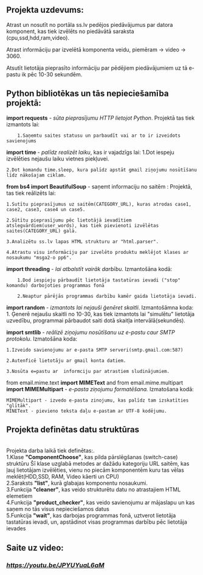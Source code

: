 <b><h2>Projekta uzdevums:</h2></b>

Atrast un nosutīt no portāla ss.lv pedējos piedāvājumus par datora komponent, kas tiek izvēlēts no piedāvātā saraksta (cpu,ssd,hdd,ram,video). 

Atrast informāciju par izvelētā komponenta veidu, piemēram -> video -> 3060.

Atsutīt lietotāja pieprasīto informāciju par pēdējiem piedāvājumiem uz tā e-pastu ik pēc 10-30 sekundēm.

<b><h2>Python bibliotēkas un tās nepieciešamība projektā:</h2></b>

<b>import requests</b> - <i>sūta pieprasījumu HTTP lietojot Python</i>.
    Projektā tas tiek izmantots lai: 

        1.Saņemtu saites statusu un parbaudīt vai ar to ir izveidots savienojums

<b>import time </b >- <i>palīdz realizēt laiku</i>, kas ir vajadzīgs lai:
    1.Dot iespeju izvēlēties nejaušu laiku vietnes piekļuvei.

    2.Dot komandu time.sleep, kura palīdz apstāt gmail ziņojumu nosūtīšanu līdz nākošajam ciklam.


<b>from bs4 import BeautifulSoup</b> -</i> saņemt informaciju no saitēm </i>:
    Projektā, tas tiek reālizēts lai:

    1.Sutītu pieprasījumus uz saitēm(CATEGORY_URL), kuras atrodas case1, case2, case3, case4 un case5.

    2.Sūtītu pieprasījumu pēc lietotājā ievadītiem atslegvārdiem(user_words), kas tiek pievienoti izvēlētas saites(CATEGORY_URL) galā.

    3.Analizētu ss.lv lapas HTML strukturu ar "html.parser".

    4.Atrastu visu informāciju par izvelēto produktu meklējot klases ar nosaukumu "msga2-o pp6".

<b>import threading</b> - <i>lai atbalstīt vairāk darbību</i>.
    Izmantošāna kodā:

        1.Dod iespieju pārbaudīt lietotāja tastatūras ievadi ("stop" komandu) darbojoties programmas fonā

        2.Neaptur pārējās programmas darbību kamēr gaida lietotāja ievadi.

<b>import random</b> - <i>izmantots lai nejauši ģenēret skaitli</i>.
    Izmantošāmna koda:
        1. Ģenerē nejaušu skaitli no 10-30, kas tiek izmantots lai "simulētu" lietotāja uzvedību, programmai pārbaudot saiti dotā skaitļa intervālā(sekundēs).

<b>import smtlib</b> -<i> reālizē ziņojumu nosūtīšanu uz e-pastu caur SMTP protokolu</i>.
    Izmatošāna koda:

    1.Izveido savienojumu ar e-pasta SMTP serveri(smtp.gmail.com:587)

    2.Autenficē lietotāju ar gmail konta datiem.

    3.Nosūta e=pastu ar  informciju par atrastiem sludinājumiem.

from email.mime.text <b>import MIMEText</b> and 
from email.mime.multipart <b> import MIMEMultipart</b> - <i> e-pasta ziņojumu formatēšana.</i>
    Izmatošana kodā: 

    MIMEMultipart - izvedo e-pasta zinojumu, kas palīdz tam izskatīties "glītāk".
    MINEText - pievieno teksta daļu e-pastam ar UTF-8 kodējumu.

<b><h2>Projekta definētas datu struktūras</h2></b><br/>
    Projekta darba laikā tiek definētas:.</br>
    1.Klase <b>"ComponentChoose"</b>, kas pilda pārslēgšanas (switch-case) struktūru
    Šī klase uzglabā metodes ar dažādu kategoriju URL saitēm, kas ļauj lietotājam izvēlēties, vienu no piecām komponentēm kuru tas vēlas meklēt(HDD,SSD, RAM, Video kāerti un CPU) </br>
    2.Saraksts <b>"list"</b>, kurā glabajas komponentu nosaukumi.</br>
    3.Funkcija <b>"cleaner"</b>, kas veido strukturētu datu no atrastajiem HTML elemetiem</br>
    4.Funkcija <b>"product_checker"</b>, kas veido savienojumu ar mājaslapu un kas saņem no tās visus nepieciešamos datus</br>
    5.Funkcija <b>"wait"</b>, kas darbojas programmas fonā, uztverot lietotāja tastatūras ievadi, un, apstādinot visas programmas darbību pēc lietotāja ievades</br>

<b><h2>Saite uz video:</h2> <h3><i><a>https://youtu.be/JPYUYuaL6aM</a></i></h3><b>
